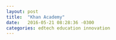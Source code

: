 ```yaml
---
layout: post
title:  "Khan Academy"
date:   2016-05-21 08:28:36 -0300
categories: edtech education innovation
---
```


